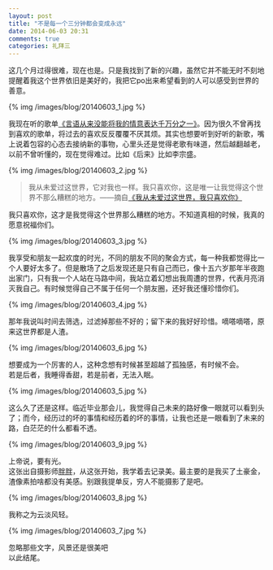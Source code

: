 ```yaml
---
layout: post
title: "不是每一个三分钟都会变成永远"
date: 2014-06-03 20:31
comments: true
categories: 礼拜三
---
```


这几个月过得很难，现在也是。只是我找到了新的兴趣，虽然它并不能无时不刻地提醒着我这个世界依旧是美好的，我把它po出来希望看到的人可以感受到世界的善意。


{% img /images/blog/20140603_1.jpg %}

我现在听的歌单[《言语从来没能将我的情意表达千万分之一》](http://music.163.com/#/my/m/music/playlist?id=10513445)。因为很久不曾再找到喜欢的歌单，将过去的喜欢反反覆覆不厌其烦。其实也想要听到好听的新歌，嘴上说着包容的心态去接纳新的事物，心里头还是觉得老歌有味道，然后越翻越老，以前不曾听懂的，现在觉得难过。比如《后来》比如李宗盛。


{% img /images/blog/20140603_2.jpg %}

> 我从未爱过这世界，它对我也一样。我只喜欢你，这是唯一让我觉得这个世界不那么糟糕的地方。——摘自[《我从未爱过这世界，我只喜欢你》](http://book.douban.com/subject/25735731/)

我只喜欢你，这才是我觉得这个世界那么糟糕的地方。不知道真相的时候，我真的愿意祝福你们。


{% img /images/blog/20140603_3.jpg %}

我享受和朋友一起欢度的时光，不同的朋友不同的聚会方式，每一种我都觉得比一个人要好太多了。但是散场了之后发现还是只有自己而已，像十五六岁那年半夜跑出家门，只有我一个人站在马路中间，我站立着幻想出我周遭的世界，代表月亮消灭我自己。有时候觉得自己不属于任何一个朋友圈，还好我还懂珍惜你们。


{% img /images/blog/20140603_4.jpg %}

那年我说叫时间去筛选，过滤掉那些不好的；留下来的我好好珍惜。嘀嗒嘀嗒，原来这世界都是人渣。


{% img /images/blog/20140603_6.jpg %}

想要成为一个厉害的人，这种念想有时候甚至超越了孤独感，有时候不会。<br>
若是后者，我睡得香甜，若是前者，无法入眠。


{% img /images/blog/20140603_5.jpg %}

这么久了还是这样。临近毕业那会儿，我觉得自己未来的路好像一眼就可以看到头了；而今，经历过的坏的事情和经历着的坏的事情，让我也还是一眼看到了未来的路，白茫茫的什么都看不透。


{% img /images/blog/20140603_9.jpg %}

上帝说，要有光。<br>
这张出自摄影师[胖胖](http://weibo.com/ycye)，从这张开始，我学着去记录美。最主要的是我买了土豪金，渣像素拍啥都没有美感。别跟我提单反，穷人不能摄影了是吧。



{% img /images/blog/20140603_8.jpg %}

我称之为云淡风轻。


{% img /images/blog/20140603_7.jpg %}

忽略那些文字，风景还是很美吧<br>
以此结尾。










